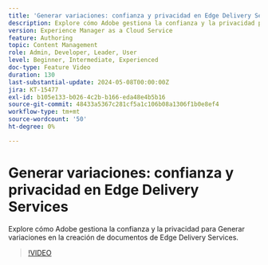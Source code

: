 ```yaml
---
title: 'Generar variaciones: confianza y privacidad en Edge Delivery Services'
description: Explore cómo Adobe gestiona la confianza y la privacidad para Generar variaciones en la creación de documentos de Edge Delivery Services.
version: Experience Manager as a Cloud Service
feature: Authoring
topic: Content Management
role: Admin, Developer, Leader, User
level: Beginner, Intermediate, Experienced
doc-type: Feature Video
duration: 130
last-substantial-update: 2024-05-08T00:00:00Z
jira: KT-15477
exl-id: b105e133-b026-4c2b-b166-eda48e4b5b16
source-git-commit: 48433a5367c281cf5a1c106b08a1306f1b0e8ef4
workflow-type: tm+mt
source-wordcount: '50'
ht-degree: 0%

---
```


# Generar variaciones: confianza y privacidad en Edge Delivery Services

Explore cómo Adobe gestiona la confianza y la privacidad para Generar variaciones en la creación de documentos de Edge Delivery Services.

>[!VIDEO](https://video.tv.adobe.com/v/3440017/?learn=on&captions=spa)
